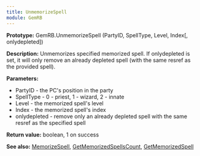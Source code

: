 ```yaml
---
title: UnmemorizeSpell
module: GemRB
---
```


**Prototype:** GemRB.UnmemorizeSpell (PartyID, SpellType, Level, Index[, onlydepleted])

**Description:** Unmemorizes specified memorized spell. If onlydepleted is 
set, it will only remove an already depleted spell (with the same resref as 
the provided spell).

**Parameters:**
  * PartyID      - the PC's position in the party
  * SpellType    - 0 - priest, 1 - wizard, 2 - innate
  * Level        - the memorized spell's level
  * Index        - the memorized spell's index
  * onlydepleted - remove only an already depleted spell with the same resref as the specified spell

**Return value:** boolean, 1 on success

**See also:** [MemorizeSpell](MemorizeSpell.md), [GetMemorizedSpellsCount](GetMemorizedSpellsCount.md), [GetMemorizedSpell](GetMemorizedSpell.md)

